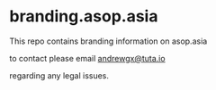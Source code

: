 # branding.asop.asia
This repo contains branding information on asop.asia

to contact please email andrewgx@tuta.io

regarding any legal issues.

